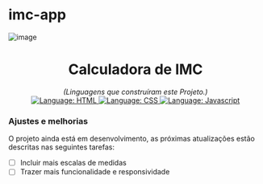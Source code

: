 # imc-app
![image](https://user-images.githubusercontent.com/97769685/152248643-f86fdf62-8798-4057-b19b-046b74d269fa.png)

<h1 align="center">
    Calculadora de IMC
</h1>

<div>
    <p align="center">
        <em>
            (Linguagens que construíram este Projeto.)<br>
        </em>
        <a href="#">
            <img src="https://img.shields.io/badge/HTML5-E34F26?style=for-the-badge&logo=html5&logoColor=white" alt="Language: HTML">
        </a>
        <a href="#">
            <img src="https://img.shields.io/badge/CSS-239120?&style=for-the-badge&logo=css3&logoColor=white" alt="Language: CSS">
        </a>
        <a href="#">
            <img src="https://img.shields.io/badge/JavaScript-F7DF1E?style=for-the-badge&logo=javascript&logoColor=black" alt="Language: Javascript">
        </a>  
    </p>
</div>


### Ajustes e melhorias

O projeto ainda está em desenvolvimento, as próximas atualizações estão descritas nas seguintes tarefas:

- [ ] Incluir mais escalas de medidas
- [ ] Trazer mais funcionalidade e responsividade

